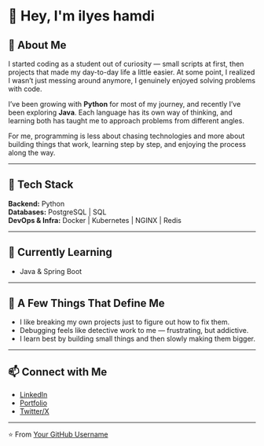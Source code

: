 # 👋 Hey, I'm ilyes hamdi

## 🚀 About Me
I started coding as a student out of curiosity — small scripts at first, then projects that made my day-to-day life a little easier. At some point, I realized I wasn’t just messing around anymore, I genuinely enjoyed solving problems with code.  

I’ve been growing with **Python** for most of my journey, and recently I’ve been exploring **Java**. Each language has its own way of thinking, and learning both has taught me to approach problems from different angles.  

For me, programming is less about chasing technologies and more about building things that work, learning step by step, and enjoying the process along the way.  

---

## 🧰 Tech Stack

**Backend:** Python  
**Databases:** PostgreSQL | SQL  
**DevOps & Infra:** Docker | Kubernetes | NGINX | Redis  

---

## 📖 Currently Learning
- Java & Spring Boot

---

## 🌱 A Few Things That Define Me
- I like breaking my own projects just to figure out how to fix them.  
- Debugging feels like detective work to me — frustrating, but addictive.  
- I learn best by building small things and then slowly making them bigger.  

---

## 📫 Connect with Me
- [LinkedIn](https://www.linkedin.com/in/yourprofile)  
- [Portfolio](https://yourwebsite.com)  
- [Twitter/X](https://twitter.com/yourhandle)  

---

⭐️ From [Your GitHub Username](https://github.com/ilyeshamdiii)
